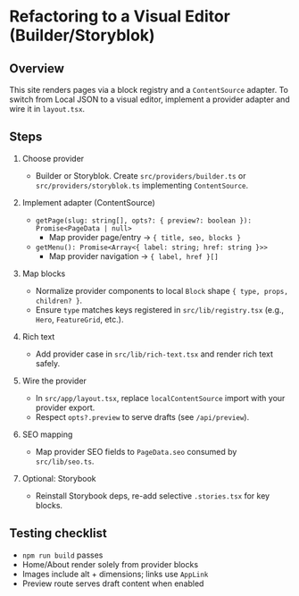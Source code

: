 # Refactoring to a Visual Editor (Builder/Storyblok)

## Overview
This site renders pages via a block registry and a `ContentSource` adapter. To switch from Local JSON to a visual editor, implement a provider adapter and wire it in `layout.tsx`.

## Steps
1. Choose provider
   - Builder or Storyblok. Create `src/providers/builder.ts` or `src/providers/storyblok.ts` implementing `ContentSource`.

2. Implement adapter (ContentSource)
   - `getPage(slug: string[], opts?: { preview?: boolean }): Promise<PageData | null>`
     - Map provider page/entry → `{ title, seo, blocks }`
   - `getMenu(): Promise<Array<{ label: string; href: string }>>`
     - Map provider navigation → `{ label, href }[]`

3. Map blocks
   - Normalize provider components to local `Block` shape `{ type, props, children? }`.
   - Ensure `type` matches keys registered in `src/lib/registry.tsx` (e.g., `Hero`, `FeatureGrid`, etc.).

4. Rich text
   - Add provider case in `src/lib/rich-text.tsx` and render rich text safely.

5. Wire the provider
   - In `src/app/layout.tsx`, replace `localContentSource` import with your provider export.
   - Respect `opts?.preview` to serve drafts (see `/api/preview`).

6. SEO mapping
   - Map provider SEO fields to `PageData.seo` consumed by `src/lib/seo.ts`.

7. Optional: Storybook
   - Reinstall Storybook deps, re-add selective `.stories.tsx` for key blocks.

## Testing checklist
- `npm run build` passes
- Home/About render solely from provider blocks
- Images include alt + dimensions; links use `AppLink`
- Preview route serves draft content when enabled

